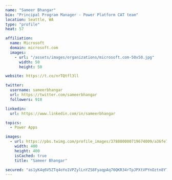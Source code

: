 ```yaml
---
name: "Sameer Bhangar"
bio: "Principal Program Manager - Power Platform CAT team"
location: Seattle, WA
type: "profile"
heat: 57

affiliation:
  name: Microsoft
  domain: microsoft.com
  images:
    - url: "/assets/images/organizations/microsoft.com-50x50.jpg"
      width: 50
      height: 50

website: https://t.co/nrTQtfl3ll

twitter:
  username: sameerbhangar
  url: https://twitter.com/sameerbhangar
  followers: 918

linkedin:
  url: https://www.linkedin.com/in/sameerbhangar

topics:
  - Power Apps

images:
  - url: https://pbs.twimg.com/profile_images/378800000719674009/a36fe7ddfab1778b76e5793772e43798_400x400.jpeg
    width: 400
    height: 400
    isCached: true
    title: "Sameer Bhangar"

secured: "as1yK4q6V5ZTq4oYo1VPZylLnYZS8FyaqpAq70QKR34rTpJPXtVPYnOztn8YTQb0SgaUxXqxFm6QJxp4kS3exFIhAbd9u2LMAz7LwVPGDWYFk02fIi4+HhUpRzCiogPX78HpiNxgTwowOYM6LX5BwDOdbyH0s+NnTKk4BrofqwBaIxwHJAg0PHpZbNxKox4DRF0tJ0uHXwRo6XEuDHENxiTIJYXeZkvTWIxZ+5fWIazsRhE4clMBs32CwtqrdDRXKfebFBYbP/cc5qAppgXFGRoYN24Ta00Y1bWYx2vOo1VLUpPIuuynb1sUZS6JVppklp+N5+JkfIZJepmiqiwYec2coBhn2TdQHW4UW5CuGG0Q3bOEATPSOa3nQCbqSrUvgxdSV6Vuf8UKeWsA5nIzIw==;0TtGIPZ9KUIyEPIdAguzWg=="
---
```



